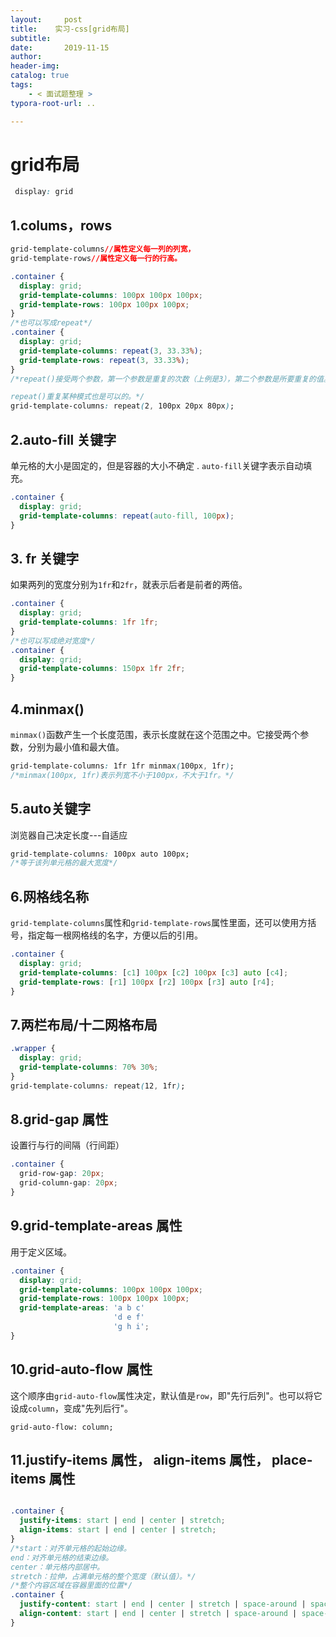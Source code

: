 ```yaml
---
layout:     post
title:    实习-css[grid布局]
subtitle:  
date:       2019-11-15
author:     
header-img: 
catalog: true
tags:
    - < 面试题整理 >
typora-root-url: ..

---
```




# grid布局

```css
 display: grid 
```

## 1.colums，rows

```css
grid-template-columns//属性定义每一列的列宽，
grid-template-rows//属性定义每一行的行高。
```

```css
.container {
  display: grid;
  grid-template-columns: 100px 100px 100px;
  grid-template-rows: 100px 100px 100px;
}
/*也可以写成repeat*/
.container {
  display: grid;
  grid-template-columns: repeat(3, 33.33%);
  grid-template-rows: repeat(3, 33.33%);
}
/*repeat()接受两个参数，第一个参数是重复的次数（上例是3），第二个参数是所要重复的值。

repeat()重复某种模式也是可以的。*/
grid-template-columns: repeat(2, 100px 20px 80px);
```

## 2.auto-fill 关键字

 单元格的大小是固定的，但是容器的大小不确定 . `auto-fill`关键字表示自动填充。 

```css
.container {
  display: grid;
  grid-template-columns: repeat(auto-fill, 100px);
}
```

## 3. fr 关键字 

 如果两列的宽度分别为`1fr`和`2fr`，就表示后者是前者的两倍。 

```css
.container {
  display: grid;
  grid-template-columns: 1fr 1fr;
}
/*也可以写成绝对宽度*/
.container {
  display: grid;
  grid-template-columns: 150px 1fr 2fr;
}
```

## 4.minmax()

 `minmax()`函数产生一个长度范围，表示长度就在这个范围之中。它接受两个参数，分别为最小值和最大值。 

```css
grid-template-columns: 1fr 1fr minmax(100px, 1fr);
/*minmax(100px, 1fr)表示列宽不小于100px，不大于1fr。*/
```

## 5.auto关键字

浏览器自己决定长度---自适应

```css
grid-template-columns: 100px auto 100px;
/*等于该列单元格的最大宽度*/
```

## 6.网格线名称

 `grid-template-columns`属性和`grid-template-rows`属性里面，还可以使用方括号，指定每一根网格线的名字，方便以后的引用。 

```css
.container {
  display: grid;
  grid-template-columns: [c1] 100px [c2] 100px [c3] auto [c4];
  grid-template-rows: [r1] 100px [r2] 100px [r3] auto [r4];
}
```

## 7.两栏布局/十二网格布局

```css
.wrapper {
  display: grid;
  grid-template-columns: 70% 30%;
}
grid-template-columns: repeat(12, 1fr);
```

## 8.grid-gap 属性

 设置行与行的间隔（行间距） 

```css
.container {
  grid-row-gap: 20px;
  grid-column-gap: 20px;
}
```

## 9.grid-template-areas 属性

 用于定义区域。 

```css
.container {
  display: grid;
  grid-template-columns: 100px 100px 100px;
  grid-template-rows: 100px 100px 100px;
  grid-template-areas: 'a b c'
                       'd e f'
                       'g h i';
}
```

## 10.grid-auto-flow 属性

 这个顺序由`grid-auto-flow`属性决定，默认值是`row`，即"先行后列"。也可以将它设成`column`，变成"先列后行"。 

```
grid-auto-flow: column;
```

## 11.justify-items 属性， align-items 属性， place-items 属性

```CSS

.container {
  justify-items: start | end | center | stretch;
  align-items: start | end | center | stretch;
}
/*start：对齐单元格的起始边缘。
end：对齐单元格的结束边缘。
center：单元格内部居中。
stretch：拉伸，占满单元格的整个宽度（默认值）。*/
/*整个内容区域在容器里面的位置*/
.container {
  justify-content: start | end | center | stretch | space-around | space-between | space-evenly;
  align-content: start | end | center | stretch | space-around | space-between | space-evenly;  
}
```

